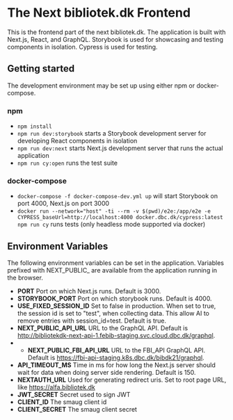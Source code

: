 # The Next bibliotek.dk Frontend

This is the frontend part of the next bibliotek.dk. 
The application is built with Next.js, React, and GraphQL. Storybook is used for showcasing and testing components in isolation. Cypress is used for testing.

## Getting started
The development environment may be set up using either npm or docker-compose. 

### npm
 - `npm install`
 - `npm run dev:storybook` starts a Storybook development server for developing React components in isolation
 - `npm run dev:next` starts Next.js development server that runs the actual application
 - `npm run cy:open` runs the test suite 

### docker-compose

 - `docker-compose -f docker-compose-dev.yml up` will start Storybook on port 4000, Next.js on port 3000
 - `docker run --network="host" -ti --rm -v $(pwd)/e2e:/app/e2e -e CYPRESS_baseUrl=http://localhost:4000 docker.dbc.dk/cypress:latest npm run cy` runs tests (only headless mode supported via docker)

## Environment Variables
The following environment variables can be set in the application. Variables prefixed with NEXT_PUBLIC_ are available from the application running in the browser.
- **PORT**
Port on which Next.js runs. Default is 3000.
- **STORYBOOK_PORT**
Port on which storybook runs. Default is 4000.
- **USE_FIXED_SESSION_ID**
Set to false in production. When set to true, the session id is set to "test", when collecting data. This allow AI to remove entries with session_id=test. Default is true.
- **NEXT_PUBLIC_API_URL**
URL to the GraphQL API. Default is http://bibliotekdk-next-api-1.febib-staging.svc.cloud.dbc.dk/graphql.
- - **NEXT_PUBLIC_FBI_API_URL**
URL to the FBI_API GraphQL API. Default is https://fbi-api-staging.k8s.dbc.dk/bibdk21/graphql.
- **API_TIMEOUT_MS**
Time in ms for how long the Next.js server should wait for data when doing server side rendering. Default is 150.
- **NEXTAUTH_URL**
Used for generating redirect uris. Set to root page URL, like https://alfa.bibliotek.dk
- **JWT_SECRET**
Secret used to sign JWT
- **CLIENT_ID**
The smaug client id
- **CLIENT_SECRET**
The smaug client secret



